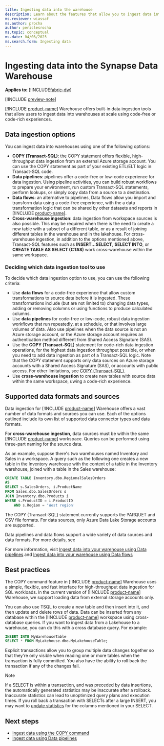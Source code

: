 ```yaml
---
title: Ingesting data into the warehouse
description: Learn about the features that allow you to ingest data into your warehouse.
ms.reviewer: wiassaf
ms.author: procha
author: periclesrocha
ms.topic: conceptual
ms.date: 04/03/2023
ms.search.form: Ingesting data
---
```


# Ingesting data into the Synapse Data Warehouse

**Applies to:** [!INCLUDE[fabric-dw](includes/applies-to-version/fabric-dw.md)]

[!INCLUDE [preview-note](../includes/preview-note.md)]

 [!INCLUDE [product-name](../includes/product-name.md)] Warehouse offers built-in data ingestion tools that allow users to ingest data into warehouses at scale using code-free or code-rich experiences.

## Data ingestion options
You can ingest data into warehouses using one of the following options:
- **COPY (Transact-SQL)**: the COPY statement offers flexible, high-throughput data ingestion from an external Azure storage account. You can use the COPY statement as part of your existing ETL/ELT logic in Transact-SQL code.
- **Data pipelines**: pipelines offer a code-free or low-code experience for data ingestion. Using pipeline activities, you can build robust workflows to prepare your environment, run custom Transact-SQL statements, perform lookups, or simply copy data from a source to a destination.
- **Data flows**: an alternative to pipelines, Data flows allow you import and transform data using a code-free experience, with the a data transformation logic that can be shared by other datasets and reports in [!INCLUDE [product-name](../includes/product-name.md)]. 
- **Cross-warehouse ingestion**: data ingestion from workspace sources is also possible. This may be required when there is the need to create a new table with a subset of a different table, or as a result of joining different tables in the warehouse and in the lakehouse. For cross-warehouse ingestion, in addition to the options mentioned above, Transact-SQL features such as **INSERT...SELECT**, **SELECT INTO**, or **CREATE TABLE AS SELECT (CTAS)** work cross-warehouse within the same workspace. 

### Deciding which data ingestion tool to use

To decide which data ingestion option to use, you can use the following criteria: 
- Use **data flows** for a code-free experience that allow custom transformations to source data before it is ingested. These transformations include (but are not limited to) changing data types, adding or removing columns or using functions to produce calculated columns.
- Use **data pipelines** for code-free or low-code, robust data ingestion workflows that run repeatedly, at a schedule, or that involves large volumes of data. Also use pipelines when the data source is not an Azure storage account, or the Azure storage account requires an authentication method different from Shared Access Signature (SAS). 
- Use the **COPY (Transact-SQL)** statement for code-rich data ingestion operations, for the highest data ingestion throughput possible, or when you need to add data ingestion as part of a Transact-SQL logic. Note that the COPY statement supports only data sources on Azure storage accounts with a Shared Access Signature (SAS), or accounts with public access. For other limitations, see [COPY (Transact-SQL)](/sql/t-sql/statements/copy-into-transact-sql).
- Use **cross-warehouse ingestion** to create new tables with source data within the same workspace, uwing a code-rich experience.

## Supported data formats and sources
Data ingestion for [!INCLUDE [product-name](../includes/product-name.md)] Warehouse offers a vast number of data formats and sources you can use. Each of the options outlined include its own list of supported data connector types and data formats. 

For **cross-warehouse ingestion**, data sources must be within the same [!INCLUDE [product-name](../includes/product-name.md)] workspace. Queries can be performed using three-part naming for the source data. 

As an example, suppose there's two warehouses named Inventory and Sales in a workspace. A query such as the following one creates a new table in the Inventory warehouse with the content of a table in the Inventory warehouse, joined with a table in the Sales warehouse:

```sql
CREATE TABLE Inventory.dbo.RegionalSalesOrders
AS
SELECT s.SalesOrders, i.ProductName
FROM Sales.dbo.SalesOrders s
JOIN Inventory.dbo.Products i
WHERE s.ProductID = i.ProductID
    AND s.Region = 'West region'
```

The COPY (Transact-SQL) statement currently supports the PARQUET and CSV file formats. For data sources, only Azure Data Lake Storage accounts are supported.

Data pipelines and data flows support a wide variety of data sources and data formats. For more details, see 

For more information, visit [Ingest data into your warehouse using Data pipelines](/ingest-data-pipelines) and [Ingest data into your warehouse using Data flows](/ingest-data-flows)

## Best practices


The COPY command feature in [!INCLUDE [product-name](../includes/product-name.md)] Warehouse uses a simple, flexible, and fast interface for high-throughput data ingestion for SQL workloads. In the current version of [!INCLUDE [product-name](../includes/product-name.md)] Warehouse, we support loading data from external storage accounts only.

You can also use TSQL to create a new table and then insert into it, and then update and delete rows of data. Data can be inserted from any database within the [!INCLUDE [product-name](../includes/product-name.md)] workspace using cross-database queries. If you want to ingest data from a Lakehouse to a warehouse, you can do this with a cross database query. For example:

```sql
INSERT INTO MyWarehouseTable
SELECT * FROM MyLakehouse.dbo.MyLakehouseTable;
```



Explicit transactions allow you to group multiple data changes together so that they're only visible when reading one or more tables when the transaction is fully committed. You also have the ability to roll back the transaction if any of the changes fail.

> [!NOTE]
> If a SELECT is within a transaction, and was preceded by data insertions, the automatically generated statistics may be inaccurate after a rollback. Inaccurate statistics can lead to unoptimized query plans and execution times. If you roll back a transaction with SELECTs after a large INSERT, you may want to [update statistics](/sql/t-sql/statements/update-statistics-transact-sql?view=sql-server-ver16&preserve-view=true) for the columns mentioned in your SELECT.

## Next steps

- [Ingest data using the COPY command](ingest-data-copy-command.md)
- [Ingest data using Data pipelines](ingest-data-pipelines.md)
